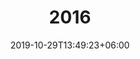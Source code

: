 ---
title: "2016"
date: 2019-10-29T13:49:23+06:00
draft: false

# meta description
description: "Hennessy's View 2016"

# type
type : "blog"
---